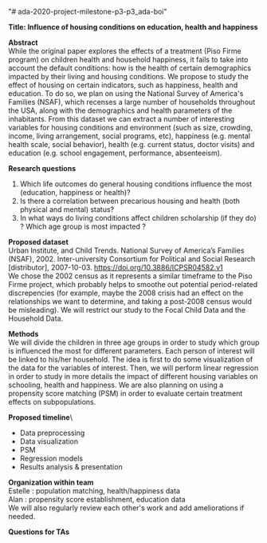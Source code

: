"# ada-2020-project-milestone-p3-p3_ada-boi"

**Title: Influence of housing conditions on education, health and happiness**  

**Abstract**  
While the original paper explores the effects of a treatment (Piso Firme program) on children health and household happiness, it fails to take into account the default conditions: how is the health of certain demographics impacted by their living and housing conditions. We propose to study the effect of housing on certain indicators, such as happiness, health and education. To do so, we plan on using the National Survey of America's Families (NSAF), which recenses a large number of households throughout the USA, along with the demographics and health parameters of the inhabitants.
From this dataset we can extract a number of interesting variables for housing conditions and environment (such as size, crowding, income, living arrangement, social programs, etc), happiness (e.g. mental health scale, social behavior), health (e.g. current status, doctor visits) and education (e.g. school engagement, performance, absenteeism).


**Research questions**
1. Which life outcomes do general housing conditions influence the most (education, happiness or health)? 
2. Is there a correlation between precarious housing and health (both physical and mental) status?
3. In what ways do living conditions affect children scholarship (if they do) ? Which age group is most impacted ?

**Proposed dataset**\
Urban Institute, and Child Trends. National Survey of America’s Families (NSAF), 2002. Inter-university Consortium for Political and Social Research [distributor], 2007-10-03. https://doi.org/10.3886/ICPSR04582.v1 \
We chose the 2002 census as it represents a similar timeframe to the Piso Firme project, which probably helps to smoothe out potential period-related discrepencies (for example, maybe the 2008 crisis had an effect on the relationships we want to determine, and taking a post-2008 census would be misleading).
We will restrict our study to the Focal Child Data and the Household Data.

**Methods**\
We will divide the children in three age groups in order to study which group is influenced the most for different parameters. Each person of interest will be linked to his/her household.
The idea is first to do some visualization of the data for the variables of interest. Then, we will perform linear regression in order to study in more details the impact of different housing variables on schooling, health and happiness.
We are also planning on using a propensity score matching (PSM) in order to evaluate certain treatment effects on subpopulations.

**Proposed timeline**\
- Data preprocessing
- Data visualization
- PSM
- Regression models
- Results analysis & presentation

**Organization within team**  \
Estelle : population matching, health/happiness data \
Alan : propensity score establishment, education data \
We will also regularly review each other's work and add ameliorations if needed.

**Questions for TAs**


